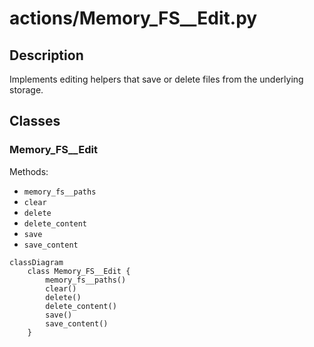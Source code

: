 # actions/Memory_FS__Edit.py


## Description
Implements editing helpers that save or delete files from the underlying storage.
## Classes
### Memory_FS__Edit
Methods:
- `memory_fs__paths`
- `clear`
- `delete`
- `delete_content`
- `save`
- `save_content`

```mermaid
classDiagram
    class Memory_FS__Edit {
        memory_fs__paths()
        clear()
        delete()
        delete_content()
        save()
        save_content()
    }
```
